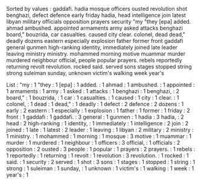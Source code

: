 Sorted by values :
gaddafi. hadia mosque officers ousted revolution shot benghazi, defect defence early friday hadia, head intelligence join latest libyan military officials opposition prayers security "my "they [epa] added. ahmad ambushed. appointed armaments army asked attacks benghazi board," bouzrida, car casualties. caused city clear. colonel, dead dead," deadly dozens eastern especially explosion father former front gaddafi general gunmen high-ranking identity, immediately joined late leader leaving ministry ministry. mohammed morning motive muammar murder murdered neighbour official, people popular prayers. rebels reportedly returning revolt revolution. rocked said. served sons stages stopped string strong suleiman sunday, unknown victim's walking week year's 

List :
"my : 1
"they : 1
[epa] : 1
added. : 1
ahmad : 1
ambushed. : 1
appointed : 1
armaments : 1
army : 1
asked : 1
attacks : 1
benghazi : 1
benghazi, : 2
board," : 1
bouzrida, : 1
car : 1
casualties. : 1
caused : 1
city : 1
clear. : 1
colonel, : 1
dead : 1
dead," : 1
deadly : 1
defect : 2
defence : 2
dozens : 1
early : 2
eastern : 1
especially : 1
explosion : 1
father : 1
former : 1
friday : 2
front : 1
gaddafi : 1
gaddafi. : 3
general : 1
gunmen : 1
hadia : 3
hadia, : 2
head : 2
high-ranking : 1
identity, : 1
immediately : 1
intelligence : 2
join : 2
joined : 1
late : 1
latest : 2
leader : 1
leaving : 1
libyan : 2
military : 2
ministry : 1
ministry. : 1
mohammed : 1
morning : 1
mosque : 3
motive : 1
muammar : 1
murder : 1
murdered : 1
neighbour : 1
officers : 3
official, : 1
officials : 2
opposition : 2
ousted : 3
people : 1
popular : 1
prayers : 2
prayers. : 1
rebels : 1
reportedly : 1
returning : 1
revolt : 1
revolution : 3
revolution. : 1
rocked : 1
said. : 1
security : 2
served : 1
shot : 3
sons : 1
stages : 1
stopped : 1
string : 1
strong : 1
suleiman : 1
sunday, : 1
unknown : 1
victim's : 1
walking : 1
week : 1
year's : 1
